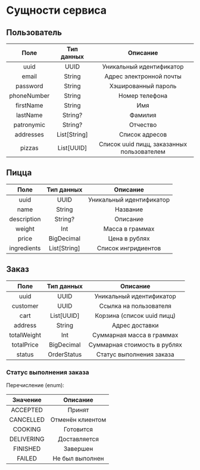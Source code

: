 # Сущности сервиса

## Пользователь

|    Поле     |  Тип данных  |                  Описание                  |
|:-----------:|:------------:|:------------------------------------------:|
|    uuid     |     UUID     |          Уникальный идентификатор          |
|    email    |    String    |          Адрес электронной почты           |
|  password   |    String    |            Хэшированный  пароль            |
| phoneNumber |    String    |               Номер телефона               |
|  firstName  |    String    |                    Имя                     |
|  lastName   |   String?    |                  Фамилия                   |
| patronymic  |   String?    |                  Отчество                  |
|  addresses  | List[String] |               Список адресов               |
|   pizzas    |  List[UUID]  | Список uuid пицц, заказанных пользователем |

## Пицца

|    Поле     |  Тип данных  |          Описание          |
|:-----------:|:------------:|:--------------------------:|
|    uuid     |     UUID     |  Уникальный идентификатор  |
|    name     |    String    |          Название          |
| description |   String?    |          Описание          |
|   weight    |     Int      |      Масса в граммах       |
|    price    |  BigDecimal  |       Цена в рублях        |
| ingredients | List[String] |    Список ингридиентов     |

## Заказ

|    Поле     | Тип данных  |           Описание           |
|:-----------:|:-----------:|:----------------------------:|
|    uuid     |    UUID     |   Уникальный идентификатор   |
|  customer   |    UUID     |    Ссылка на пользователя    |
|    cart     | List[UUID]  |  Корзина (список uuid пицц)  |
|   address   |   String    |        Адрес доставки        |
| totalWeight |     Int     |  Суммарная масса в граммах   |
| totalPrice  | BigDecimal  | Суммарная стоимость в рублях |
|   status    | OrderStatus |   Статус выполнения заказа   |

### Статус выполнения заказа

Перечисление (enum):

|  Значение  |     Описание     |
|:----------:|:----------------:|
|  ACCEPTED  |      Принят      |
| CANCELLED  | Отменён клиентом |
|  COOKING   |    Готовится     |
| DELIVERING |   Доставляется   |
|  FINISHED  |     Завершен     |
|   FAILED   | Не был выполнен  |
